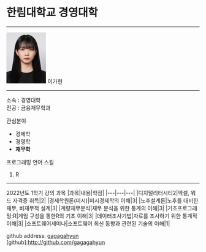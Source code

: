 # 한림대학교 경영대학
---
<img src=lgh.jpg height=133 widht=261>
이가현

---

소속 : 경영대학   
전공 : 금융재무학과   

관심분야   
* 경제학
* 경영학
* **재무학**

프로그래밍 언어 스킬   
1. R

-------------------------

2022년도 1학기 강의 과목
|과목|내용|학점|
|---|---|---|
|디지털리터시티2|엑셀, 워드 자격증 취득|2|
|경제학원론(미시)|미시경제학의 이해|3|
|노후설계론|노후를 대비한 재무, 비재무적 설계|3|
|계량재무분석|재무 분석을 위한 통계의 이해|3|
|기초프로그래밍:R|게임 구성을 통한R의 기초 이해|3|
|데이터조사기법|자료를 조사하기 위한 통계적 이해|3|
|소프트웨어세미나|소프트웨어 최신 동향과 관련된 기술의 이해|1|


github address: [gagagahyun](github)   
[github]:http://github.com/gagagahyun
